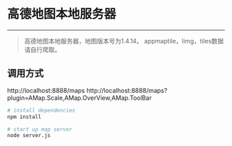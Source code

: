 # 高德地图本地服务器
------

> 高德地图本地服务器，地图版本号为1.4.14。
> appmaptile，limg，tiles数据请自行爬取。

## 调用方式 
http://localhost:8888/maps
http://localhost:8888/maps?plugin=AMap.Scale,AMap.OverView,AMap.ToolBar


``` bash
# install dependencies
npm install

# start up map server
node server.js

```


